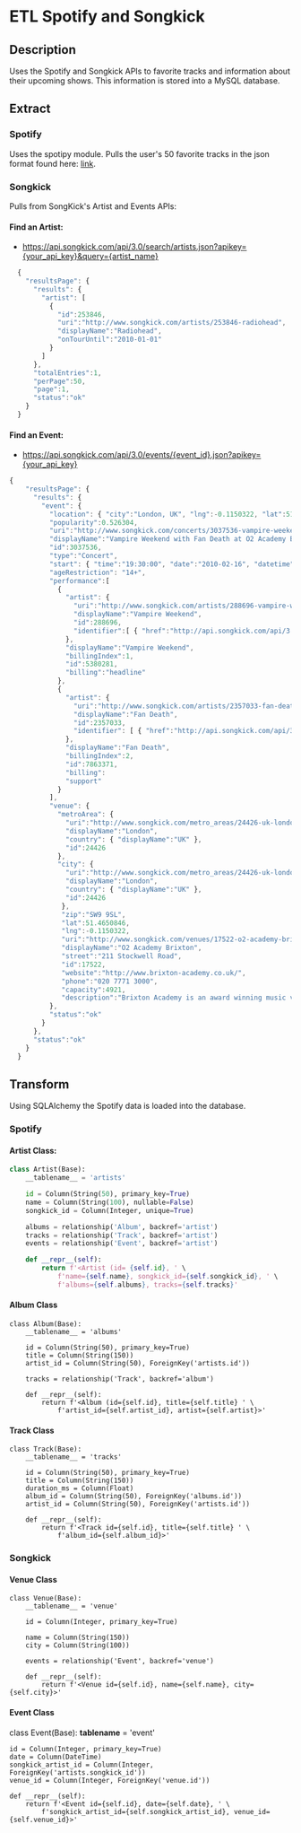 # ETL Spotify and Songkick
## Description
Uses the Spotify and Songkick APIs to favorite tracks and information about their upcoming shows. This information is stored into a MySQL database.

## Extract
### Spotify
Uses the spotipy module. Pulls the user's 50 favorite tracks in the json format found here: [link](https://developer.spotify.com/documentation/web-api/reference/tracks/get-track/). 
### Songkick
Pulls from SongKick's Artist and Events APIs:
#### Find an Artist:
- https://api.songkick.com/api/3.0/search/artists.json?apikey={your_api_key}&query={artist_name}
```javascript
  {
    "resultsPage": {
      "results": {
        "artist": [
          {
            "id":253846,
            "uri":"http://www.songkick.com/artists/253846-radiohead",
            "displayName":"Radiohead",
            "onTourUntil":"2010-01-01"
          }
        ]
      },
      "totalEntries":1,
      "perPage":50,
      "page":1,
      "status":"ok"
    }
  }
 ```

#### Find an Event: 
- https://api.songkick.com/api/3.0/events/{event_id}.json?apikey={your_api_key}
    
```javascript
{
    "resultsPage": {
      "results": {
        "event": {
          "location": { "city":"London, UK", "lng":-0.1150322, "lat":51.4650846 },
          "popularity":0.526304,
          "uri":"http://www.songkick.com/concerts/3037536-vampire-weekend-at-o2-academy-brixton?utm_source=PARTNER_ID&utm_medium=partner",
          "displayName":"Vampire Weekend with Fan Death at O2 Academy Brixton (February 16, 2010)",
          "id":3037536,
          "type":"Concert",
          "start": { "time":"19:30:00", "date":"2010-02-16", "datetime":"2010-02-16T19:30:00+0000" },
          "ageRestriction": "14+",
          "performance":[
            {
              "artist": {
                "uri":"http://www.songkick.com/artists/288696-vampire-weekend?utm_source=PARTNER_ID&utm_medium=partner",
                "displayName":"Vampire Weekend",
                "id":288696,
                "identifier":[ { "href":"http://api.songkick.com/api/3.0/artists/mbid:af37c51c-0790-4a29-b995-456f98a6b8c9.json","mbid":"af37c51c-0790-4a29-b995-456f98a6b8c9" } ]
              },
              "displayName":"Vampire Weekend",
              "billingIndex":1,
              "id":5380281,
              "billing":"headline"
            },
            {
              "artist": {
                "uri":"http://www.songkick.com/artists/2357033-fan-death?utm_source=PARTNER_ID&utm_medium=partner",
                "displayName":"Fan Death",
                "id":2357033,
                "identifier": [ { "href":"http://api.songkick.com/api/3.0/artists/mbid:2ec79a0d-8b5d-4db2-ad6b-e91b90499e87.json","mbid":"2ec79a0d-8b5d-4db2-ad6b-e91b90499e87" } ]
              },
              "displayName":"Fan Death",
              "billingIndex":2,
              "id":7863371,
              "billing":
              "support"
            }
          ],
          "venue": {
            "metroArea": {
              "uri":"http://www.songkick.com/metro_areas/24426-uk-london?utm_source=PARTNER_ID&utm_medium=partner",
              "displayName":"London",
              "country": { "displayName":"UK" },
              "id":24426
            },
            "city": {
              "uri":"http://www.songkick.com/metro_areas/24426-uk-london?utm_source=PARTNER_ID&utm_medium=partner",
              "displayName":"London",
              "country": { "displayName":"UK" },
              "id":24426
             },
             "zip":"SW9 9SL",
             "lat":51.4650846,
             "lng":-0.1150322,
             "uri":"http://www.songkick.com/venues/17522-o2-academy-brixton?utm_source=PARTNER_ID&utm_medium=partner",
             "displayName":"O2 Academy Brixton",
             "street":"211 Stockwell Road",
             "id":17522,
             "website":"http://www.brixton-academy.co.uk/",
             "phone":"020 7771 3000",
             "capacity":4921,
             "description":"Brixton Academy is an award winning music venue situated in the heart of Brixton, South London. The venue has played host to many notable shows and reunions, welcoming a wide variety of artists, from Bob Dylan to Eminem, to the stage. It attracts over half a million visitors per year, accommodating over one hundred events.\n\nBuilt in 1929, the site started life as one of the four state of the art\n Astoria Theaters, screening a variety of motion pictures and shows. In 1972 the venue was transformed into a rock venue and re-branded as The Sundown Centre. With limited success the venue closed it’s doors in 1974 and was not re-opened as a music venue again until 1983, when it became The Brixton Academy.\n\nFeaturing a beautiful Art Deco interior, the venue is now known as the 02 Academy Brixton, and hosts a diverse range of club nights and live performances, as well as seated events. The venue has an upstairs balcony as well as the main floor downstairs. There is disabled access and facilities, a bar and a cloakroom. Club night events are for over 18s, for live music under 14s must be accompanied by an adult."
          },
          "status":"ok"
        }
      },
      "status":"ok"
    }
  }
  ```

## Transform
Using SQLAlchemy the Spotify data is loaded into the database.

### Spotify
#### Artist Class:
```python
class Artist(Base):
    __tablename__ = 'artists'

    id = Column(String(50), primary_key=True)
    name = Column(String(100), nullable=False)
    songkick_id = Column(Integer, unique=True)

    albums = relationship('Album', backref='artist')
    tracks = relationship('Track', backref='artist')
    events = relationship('Event', backref='artist')

    def __repr__(self):
        return f'<Artist (id= {self.id}, ' \
            f'name={self.name}, songkick_id={self.songkick_id}, ' \
            f'albums={self.albums}, tracks={self.tracks}'
```
#### Album Class
```
class Album(Base):
    __tablename__ = 'albums'

    id = Column(String(50), primary_key=True)
    title = Column(String(150))
    artist_id = Column(String(50), ForeignKey('artists.id'))

    tracks = relationship('Track', backref='album')

    def __repr__(self):
        return f'<Album (id={self.id}, title={self.title} ' \
            f'artist_id={self.artist_id}, artist={self.artist}>'
```
#### Track Class
```
class Track(Base):
    __tablename__ = 'tracks'

    id = Column(String(50), primary_key=True)
    title = Column(String(150))
    duration_ms = Column(Float)
    album_id = Column(String(50), ForeignKey('albums.id'))
    artist_id = Column(String(50), ForeignKey('artists.id'))

    def __repr__(self):
        return f'<Track id={self.id}, title={self.title} ' \
            f'album_id={self.album_id}>'
```

### Songkick
#### Venue Class
```
class Venue(Base):
    __tablename__ = 'venue'

    id = Column(Integer, primary_key=True)

    name = Column(String(150))
    city = Column(String(100))

    events = relationship('Event', backref='venue')

    def __repr__(self):
        return f'<Venue id={self.id}, name={self.name}, city={self.city}>'
```
#### Event Class
class Event(Base):
    __tablename__ = 'event'

    id = Column(Integer, primary_key=True)
    date = Column(DateTime)
    songkick_artist_id = Column(Integer, ForeignKey('artists.songkick_id'))
    venue_id = Column(Integer, ForeignKey('venue.id'))

    def __repr__(self):
        return f'<Event id={self.id}, date={self.date}, ' \
            f'songkick_artist_id={self.songkick_artist_id}, venue_id={self.venue_id}>'


    
  

